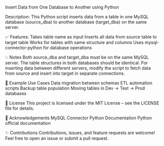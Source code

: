 Insert Data from One Database to Another using Python

Description:
This Python script inserts data from a table in one MySQL database (source_dba) to another database (target_dba) on the same server.

✅ Features:
Takes table name as input
Inserts all data from source table to target table
Works for tables with same structure and columns
Uses mysql-connector-python for database operations

💡 Notes
Both source_dba and target_dba must be on the same MySQL server.
The table structures in both databases should be identical.
For inserting data between different servers, modify the script to fetch data from source and insert into target in separate connections.

📝 Example Use Cases
Data migration between schemas
ETL automation scripts
Backup table population
Moving tables in Dev → Test → Prod databases

🔗 License
This project is licensed under the MIT License – see the LICENSE file for details.

🙏 Acknowledgements
MySQL Connector Python Documentation
Python official documentation

✨ Contributions
Contributions, issues, and feature requests are welcome! Feel free to open an issue or submit a pull request.
